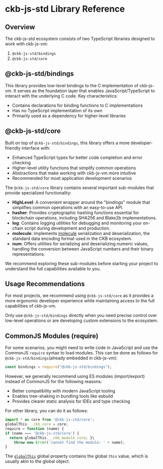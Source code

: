 # ckb-js-std Library Reference

## Overview

The ckb-js-std ecosystem consists of two TypeScript libraries designed to work with ckb-js-vm:

1. `@ckb-js-std/bindings`
2. `@ckb-js-std/core`


## @ckb-js-std/bindings

This library provides low-level bindings to the C implementation of ckb-js-vm. It serves as the foundation layer
that enables JavaScript/TypeScript to interact with the underlying C code. Key characteristics:

- Contains declarations for binding functions to C implementations
- Has no TypeScript implementation of its own
- Primarily used as a dependency for higher-level libraries


## @ckb-js-std/core

Built on top of `@ckb-js-std/bindings`, this library offers a more developer-friendly interface with:

- Enhanced TypeScript types for better code completion and error checking
- Higher-level utility functions that simplify common operations
- Abstractions that make working with ckb-js-vm more intuitive
- Recommended for most application development scenarios

The `@ckb-js-std/core` library contains several important sub-modules that provide specialized functionality:

- **HighLevel**: A convenient wrapper around the "bindings" module that simplifies common operations with an
  easy-to-use API.
- **hasher**: Provides cryptographic hashing functions essential for blockchain operations, including SHA256
  and Blake2b implementations.
- **log**: Contains logging utilities for debugging and monitoring your on-chain script during development and
  production.
- **molecule**: Implements [molecule](https://github.com/nervosnetwork/rfcs/blob/master/rfcs/0008-serialization/0008-serialization.md)
  serialization and deserialization, the standard data encoding format used in the CKB ecosystem.
- **num**: Offers utilities for serializing and deserializing numeric values, handling the conversion between
  JavaScript numbers and their binary representations.

We recommend exploring these sub-modules before starting your project to understand the full capabilities
available to you.

## Usage Recommendations

For most projects, we recommend using `@ckb-js-std/core` as it provides a more ergonomic developer experience
while maintaining access to the full capabilities of ckb-js-vm.

Only use `@ckb-js-std/bindings` directly when you need precise control over low-level operations or are
developing custom extensions to the ecosystem.

## CommonJS Modules (require)

For some scenarios, you might need to write code in JavaScript and use the CommonJS `require` syntax to load
modules. This can be done as follows for `@ckb-js-std/bindings`(already embedded in ckb-js-vm):

  ```js
  const bindings = require("@ckb-js-std/bindings");
  ```

However, we generally recommend using ES modules (import/export) instead of CommonJS for the following reasons:

- Better compatibility with modern JavaScript tooling
- Enables tree-shaking in bundling tools like esbuild
- Provides clearer static analysis for IDEs and type checking

For other library, you can do it as follows:
  ```typescript
  import * as core from '@ckb-js-std/core';
  globalThis.__ckb_core = core;
  require = function (name) {
  if (name === '@ckb-js-std/core') {
    return globalThis.__ckb_module_core; }\
      throw new Error('cannot find the module: ' + name);
  }
  ```
The [`globalThis`](https://developer.mozilla.org/en-US/docs/Web/JavaScript/Reference/Global_Objects/globalThis) global
property contains the global `this` value, which is usually akin to the global object.
